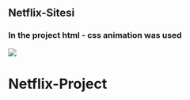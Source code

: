

<h2>Netflix-Sitesi</h2>

<h3>In the project html - css animation was used</h3>

![](net.gif)
# Netflix-Project
